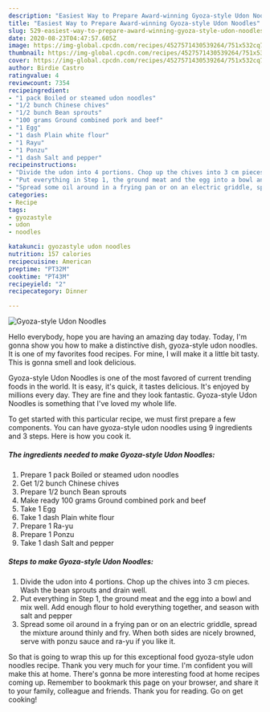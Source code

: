 ```yaml
---
description: "Easiest Way to Prepare Award-winning Gyoza-style Udon Noodles"
title: "Easiest Way to Prepare Award-winning Gyoza-style Udon Noodles"
slug: 529-easiest-way-to-prepare-award-winning-gyoza-style-udon-noodles
date: 2020-08-23T04:47:57.605Z
image: https://img-global.cpcdn.com/recipes/4527571430539264/751x532cq70/gyoza-style-udon-noodles-recipe-main-photo.jpg
thumbnail: https://img-global.cpcdn.com/recipes/4527571430539264/751x532cq70/gyoza-style-udon-noodles-recipe-main-photo.jpg
cover: https://img-global.cpcdn.com/recipes/4527571430539264/751x532cq70/gyoza-style-udon-noodles-recipe-main-photo.jpg
author: Birdie Castro
ratingvalue: 4
reviewcount: 7354
recipeingredient:
- "1 pack Boiled or steamed udon noodles"
- "1/2 bunch Chinese chives"
- "1/2 bunch Bean sprouts"
- "100 grams Ground combined pork and beef"
- "1 Egg"
- "1 dash Plain white flour"
- "1 Rayu"
- "1 Ponzu"
- "1 dash Salt and pepper"
recipeinstructions:
- "Divide the udon into 4 portions. Chop up the chives into 3 cm pieces. Wash the bean sprouts and drain well."
- "Put everything in Step 1, the ground meat and the egg into a bowl and mix well. Add enough flour to hold everything together, and season with salt and pepper"
- "Spread some oil around in a frying pan or on an electric griddle, spread the mixture around thinly and fry. When both sides are nicely browned, serve with ponzu sauce and ra-yu if you like it."
categories:
- Recipe
tags:
- gyozastyle
- udon
- noodles

katakunci: gyozastyle udon noodles 
nutrition: 157 calories
recipecuisine: American
preptime: "PT32M"
cooktime: "PT43M"
recipeyield: "2"
recipecategory: Dinner

---
```



![Gyoza-style Udon Noodles](https://img-global.cpcdn.com/recipes/4527571430539264/751x532cq70/gyoza-style-udon-noodles-recipe-main-photo.jpg)

Hello everybody, hope you are having an amazing day today. Today, I'm gonna show you how to make a distinctive dish, gyoza-style udon noodles. It is one of my favorites food recipes. For mine, I will make it a little bit tasty. This is gonna smell and look delicious.

Gyoza-style Udon Noodles is one of the most favored of current trending foods in the world. It is easy, it's quick, it tastes delicious. It's enjoyed by millions every day. They are fine and they look fantastic. Gyoza-style Udon Noodles is something that I've loved my whole life.




To get started with this particular recipe, we must first prepare a few components. You can have gyoza-style udon noodles using 9 ingredients and 3 steps. Here is how you cook it.

<!--inarticleads1-->

##### The ingredients needed to make Gyoza-style Udon Noodles:

1. Prepare 1 pack Boiled or steamed udon noodles
1. Get 1/2 bunch Chinese chives
1. Prepare 1/2 bunch Bean sprouts
1. Make ready 100 grams Ground combined pork and beef
1. Take 1 Egg
1. Take 1 dash Plain white flour
1. Prepare 1 Ra-yu
1. Prepare 1 Ponzu
1. Take 1 dash Salt and pepper




<!--inarticleads2-->

##### Steps to make Gyoza-style Udon Noodles:

1. Divide the udon into 4 portions. Chop up the chives into 3 cm pieces. Wash the bean sprouts and drain well.
1. Put everything in Step 1, the ground meat and the egg into a bowl and mix well. Add enough flour to hold everything together, and season with salt and pepper
1. Spread some oil around in a frying pan or on an electric griddle, spread the mixture around thinly and fry. When both sides are nicely browned, serve with ponzu sauce and ra-yu if you like it.




So that is going to wrap this up for this exceptional food gyoza-style udon noodles recipe. Thank you very much for your time. I'm confident you will make this at home. There's gonna be more interesting food at home recipes coming up. Remember to bookmark this page on your browser, and share it to your family, colleague and friends. Thank you for reading. Go on get cooking!
